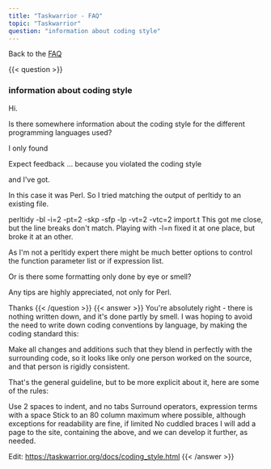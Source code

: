 ```yaml
---
title: "Taskwarrior - FAQ"
topic: "Taskwarrior"
question: "information about coding style"
---
```


Back to the [FAQ](/support/faq)

{{< question >}}
### information about coding style

Hi.

Is there somewhere information about the coding style for the different programming languages used?

I only found

Expect feedback … because you violated the coding style

and I've got.

In this case it was Perl. So I tried matching the output of perltidy to an existing file.

perltidy -bl -i=2 -pt=2 -skp -sfp -lp -vt=2 -vtc=2 import.t
This got me close, but the line breaks don't match. Playing with -l=n fixed it at one place, but broke it at an other.

As I'm not a perltidy expert there might be much better options to control the function parameter list or if expression list.

Or is there some formatting only done by eye or smell?

Any tips are highly appreciated, not only for Perl.

Thanks
{{< /question >}}
{{< answer >}}
You're absolutely right - there is nothing written down, and it's done partly by smell.
I was hoping to avoid the need to write down coding conventions by language, by making the coding standard this:

Make all changes and additions such that they blend in perfectly with the surrounding code, so it looks like only one person worked on the source, and that person is rigidly consistent.

That's the general guideline, but to be more explicit about it, here are some of the rules:

Use 2 spaces to indent, and no tabs
Surround operators, expression terms with a space
Stick to an 80 column maximum where possible, although exceptions for readability are fine, if limited
No cuddled braces
I will add a page to the site, containing the above, and we can develop it further, as needed.

 

Edit: https://taskwarrior.org/docs/coding_style.html
{{< /answer >}}
